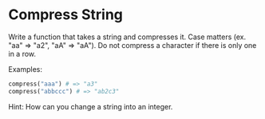 # Compress String

Write a function that takes a string and compresses it.  Case matters (ex. "aa" => "a2", "aA" => "aA").  Do not compress a character if there is only one in a row.  

Examples:

```rb
compress("aaa") # => "a3"
compress("abbccc") # => "ab2c3"
```

Hint: How can you change a string into an integer.  